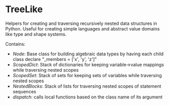 TreeLike
========

Helpers for creating and traversing recursively nested data structures in Python. Useful for creating simple languages and abstract value domains like type and shape systems. 

Contains:

* *Node*: Base class for building algebraic data types by having each child class declare "\_members = ['x', 'y', 'z']"
* *ScopedDict*: Stack of dictionaries for keeping variable-&gt;value mappings while traversing nested scopes
* *ScopedSet*: Stack of sets for keeping sets of variables while traversing nested scopes
* *NestedBlocks*: Stack of lists for traversing nested scopes of statement sequences
* *dispatch*: calls local functions based on the class name of its argument
